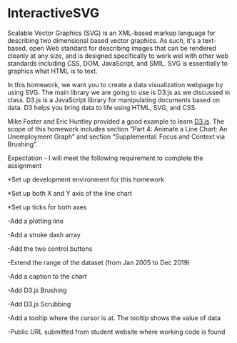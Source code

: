 # InteractiveSVG

Scalable Vector Graphics (SVG) is an XML-based markup language for describing two dimensional based vector graphics. As such, it's a text-based, open Web standard for describing images that can be rendered cleanly at any size, and is designed specifically to work wel with other web standards including CSS, DOM, JavaScript, and SMIL. SVG is essentially to graphics what HTML is to text.

In this homework, we want you to create a data visualization webpage by using SVG. The main library we are going to use is D3.js as we discussed in class. D3.js is a JavaScript library for manipulating documents based on data. D3 helps you bring data to life using HTML, SVG, and CSS.

Mike Foster and Eric Huntley provided a good example to learn [D3.js](http://duspviz.mit.edu/d3-workshop/transitions-animation/). The scope of this homework includes section “Part 4: Animate a Line Chart: An Unemployment Graph” and section “Supplemental: Focus and Context via Brushing”.

Expectation - I will meet the following requirement to complete the assignment

*Set up development environment for this homework

*Set up both X and Y axis of the line chart

*Set up ticks for both axes

-Add a plotting line

-Add a stroke dash array

-Add the two control buttons

-Extend the range of the dataset (from Jan 2005 to Dec 2019)

-Add a caption to the chart

-Add D3.js Brushing

-Add D3.js Scrubbing

-Add a tooltip where the cursor is at. The tooltip shows the value of data

-Public URL submitted from student website where working code is found
